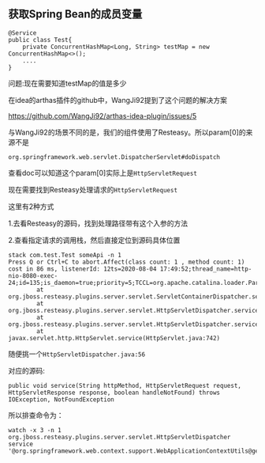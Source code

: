 ## 获取Spring Bean的成员变量

```
@Service
public class Test{
	private ConcurrentHashMap<Long, String> testMap = new ConcurrentHashMap<>();
	....
}
```

问题:现在需要知道testMap的值是多少



在idea的arthas插件的github中，WangJi92提到了这个问题的解决方案

https://github.com/WangJi92/arthas-idea-plugin/issues/5

与WangJi92的场景不同的是，我们的组件使用了Resteasy。所以param[0]的来源不是

```
org.springframework.web.servlet.DispatcherServlet#doDispatch
```

查看doc可以知道这个param[0]实际上是`HttpServletRequest`

现在需要找到Resteasy处理请求的`HttpServletRequest`

这里有2种方式

1.去看Resteasy的源码，找到处理路径带有这个入参的方法

2.查看指定请求的调用栈，然后直接定位到源码具体位置

```
stack com.test.Test someApi -n 1
Press Q or Ctrl+C to abort.Affect(class count: 1 , method count: 1) cost in 86 ms, listenerId: 12ts=2020-08-04 17:49:52;thread_name=http-nio-8080-exec-24;id=135;is_daemon=true;priority=5;TCCL=org.apache.catalina.loader.ParallelWebappClassLoader@7f38dc47
        at org.jboss.resteasy.plugins.server.servlet.ServletContainerDispatcher.service(ServletContainerDispatcher.java:220)
        at org.jboss.resteasy.plugins.server.servlet.HttpServletDispatcher.service(HttpServletDispatcher.java:56)
        at org.jboss.resteasy.plugins.server.servlet.HttpServletDispatcher.service(HttpServletDispatcher.java:51)
        at javax.servlet.http.HttpServlet.service(HttpServlet.java:742)
```

随便挑一个`HttpServletDispatcher.java:56`

对应的源码:

```
public void service(String httpMethod, HttpServletRequest request, HttpServletResponse response, boolean handleNotFound) throws IOException, NotFoundException
```

所以排查命令为：

```
watch -x 3 -n 1  org.jboss.resteasy.plugins.server.servlet.HttpServletDispatcher service '@org.springframework.web.context.support.WebApplicationContextUtils@getWebApplicationContext(params[1].getServletContext()).getBean("test").testMap'
```

